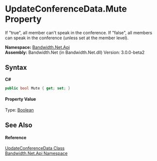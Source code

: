 ﻿# UpdateConferenceData.Mute Property 
 

If "true", all member can't speak in the conference. If "false", all members can speak in the conference (unless set at the member level).

**Namespace:**&nbsp;<a href ="N_Bandwidth_Net_Api.md">Bandwidth.Net.Api</a><br />**Assembly:**&nbsp;Bandwidth.Net (in Bandwidth.Net.dll) Version: 3.0.0-beta2

## Syntax

**C#**<br />
``` C#
public bool Mute { get; set; }
```


#### Property Value
Type: <a href="http://msdn2.microsoft.com/en-us/library/a28wyd50" target="_blank">Boolean</a>

## See Also


#### Reference
<a href ="T_Bandwidth_Net_Api_UpdateConferenceData.md">UpdateConferenceData Class</a><br /><a href ="N_Bandwidth_Net_Api.md">Bandwidth.Net.Api Namespace</a><br />